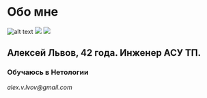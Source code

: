 # Обо мне
![alt text](http://url/to/us.jpg)
![](https://i.imgur.com/HJ1VbMj.png)
![](https://disk.yandex.ru/i/-VUK-0GuMUFwSw)
## Алексей Львов, 42 года. Инженер АСУ ТП.

### Обучаюсь в Нетологии

_alex.v.lvov@gmail.com_